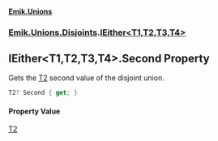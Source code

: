 #### [Emik.Unions](index.md 'index')
### [Emik.Unions.Disjoints](Emik.Unions.Disjoints.md 'Emik.Unions.Disjoints').[IEither&lt;T1,T2,T3,T4&gt;](IEither{T1,T2,T3,T4}.md 'Emik.Unions.Disjoints.IEither<T1,T2,T3,T4>')

## IEither<T1,T2,T3,T4>.Second Property

Gets the [T2](IEither{T1,T2,T3,T4}.md#Emik.Unions.Disjoints.IEither_T1,T2,T3,T4_.T2 'Emik.Unions.Disjoints.IEither<T1,T2,T3,T4>.T2') second value of the disjoint union.

```csharp
T2? Second { get; }
```

#### Property Value
[T2](IEither{T1,T2,T3,T4}.md#Emik.Unions.Disjoints.IEither_T1,T2,T3,T4_.T2 'Emik.Unions.Disjoints.IEither<T1,T2,T3,T4>.T2')